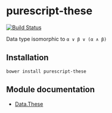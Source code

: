 # purescript-these

[![Build Status](https://travis-ci.org/purescript-contrib/purescript-these.svg?branch=master)](https://travis-ci.org/purescript-contrib/purescript-these)

Data type isomorphic to `α ∨ β ∨ (α ∧ β)`

## Installation

```
bower install purescript-these
```

## Module documentation

- [Data.These](docs/Data.These.md)
